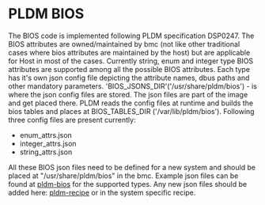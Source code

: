 # PLDM BIOS
The BIOS code is implemented following PLDM specification DSP0247. The BIOS attributes are owned/maintained by bmc (not like other traditional cases where bios attributes are maintained by the host) but are applicable for Host in most of the cases. Currently string, enum and integer type BIOS attributes are supported among all the possible BIOS attributes. Each type has it's own json config file depicting the attribute names, dbus paths and other mandatory parameters. 
'BIOS_JSONS_DIR'('/usr/share/pldm/bios')  - is where the json config files are stored. The json files are part of the image and get placed there. PLDM reads the config files at runtime and builds the bios tables and places at BIOS_TABLES_DIR ('/var/lib/pldm/bios').
Following three config files are present currently:
  - enum_attrs.json
  - integer_attrs.json
  - string_attrs.json

All these BIOS json files need to be defined for a new system and should be placed at "/usr/share/pldm/bios" in the bmc. Example json files can be found at  [pldm-bios](https://github.com/openbmc/pldm/tree/master/libpldmresponder/examples/bios) for the supported types.
Any new json files should be added here:  [pldm-recipe](https://github.com/openbmc/openbmc/blob/master/meta-ibm/meta-witherspoon/recipes-phosphor/pldm/pldm_%25.bbappend) or in the system specific recipe.
